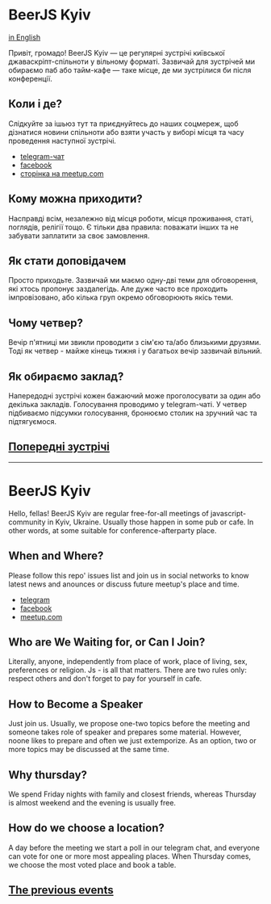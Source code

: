# BeerJS Kyiv
[in English](#beerjs-kyiv-1)

Привіт, громадо!
BeerJS Kyiv — це регулярні зустрічі київської джаваскріпт-спільноти у вільному форматі.
Зазвичай для зустрічей ми обираємо паб або тайм-кафе — таке місце, де ми зустрілися би після конференції.

## Коли і де?
Слідкуйте за ішьюз тут та приєднуйтесь до наших соцмереж, щоб дізнатися новини спільноти
або взяти участь у виборі місця та часу проведення наступної зустрічі.
* [telegram-чат](https://telegram.me/beerjskyiv)
* [facebook](https://www.facebook.com/beerjskyiv)
* [сторінка на meetup.com](https://www.meetup.com/Kyiv-BeerJS-Meetup/)

## Кому можна приходити?
Насправді всім, незалежно від місця роботи, місця проживання, статі, поглядів, релігії тощо.
Є тільки два правила: поважати інших та не забувати заплатити за своє замовлення.

## Як стати доповідачем
Просто приходьте. Зазвичай ми маємо одну-дві теми для обговорення, які хтось пропонує заздалегідь.
Але дуже часто все проходить імпровізовано, або кілька груп окремо обговорюють якісь теми.

## Чому четвер?
Вечір п'ятниці ми звикли проводити з сім'єю та/або близькими друзями. Тоді як четвер - майже кінець тижня і у багатьох вечір зазвичай вільний.

## Як обираємо заклад?
Напередодні зустрічі кожен бажаючий може проголосувати за один або декілька закладів. Голосування проводимо у telegram-чаті. У четвер підбиваємо підсумки голосування, бронюємо столик на зручний час та підтягуємося.

## [Попередні зустрічі](./history.md)

------

# BeerJS Kyiv
Hello, fellas!
BeerJS Kyiv are regular free-for-all meetings of javascript-community in Kyiv, Ukraine.
Usually those happen in some pub or cafe. In other words, at some suitable for conference-afterparty place.

## When and Where?
Please follow this repo' issues list and join us in social networks to know latest news and anounces or discuss future meetup's place and time.
* [telegram](https://telegram.me/beerjskyiv)
* [facebook](https://www.facebook.com/beerjskyiv)
* [meetup.com](https://www.meetup.com/Kyiv-BeerJS-Meetup/)

## Who are We Waiting for, or Can I Join?
Literally, anyone, independently from place of work, place of living, sex, preferences or religion. Js - is all that matters.
There are two rules only: respect others and don't forget to pay for yourself in cafe.

## How to Become a Speaker
Just join us. Usually, we propose one-two topics before the meeting and someone takes role of speaker and prepares some material.
However, noone likes to prepare and often we just extemporize. As an option, two or more topics may be discussed at the same time.

## Why thursday?
We spend Friday nights with family and closest friends, whereas Thursday is almost weekend and the evening is usually free.

## How do we choose a location?
A day before the meeting we start a poll in our telegram chat, and everyone can vote for one or more most appealing places. When Thursday comes, we choose the most voted place and book a table.

## [The previous events](./history.md)
